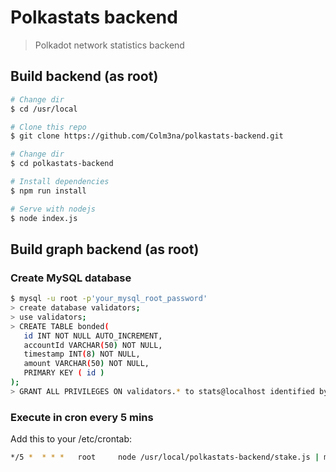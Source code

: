 # Polkastats backend

> Polkadot network statistics backend

## Build backend (as root)

``` bash
# Change dir
$ cd /usr/local

# Clone this repo
$ git clone https://github.com/Colm3na/polkastats-backend.git

# Change dir
$ cd polkastats-backend

# Install dependencies
$ npm run install

# Serve with nodejs
$ node index.js
```

## Build graph backend (as root)

### Create MySQL database

``` bash
$ mysql -u root -p'your_mysql_root_password'
> create database validators;
> use validators;
> CREATE TABLE bonded(  
   id INT NOT NULL AUTO_INCREMENT,
   accountId VARCHAR(50) NOT NULL,
   timestamp INT(8) NOT NULL,  
   amount VARCHAR(50) NOT NULL,
   PRIMARY KEY ( id )  
);
> GRANT ALL PRIVILEGES ON validators.* to stats@localhost identified by 'stats';
```

### Execute in cron every 5 mins

Add this to your /etc/crontab:

``` bash
*/5 *  * * *   root     node /usr/local/polkastats-backend/stake.js | mysql -u stats -p'stats' -Dvalidators
```


